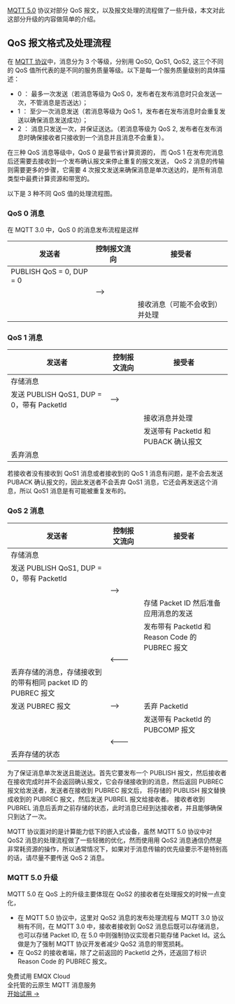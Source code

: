 [MQTT 5.0](https://www.emqx.com/zh/mqtt/mqtt5) 协议对部分 QoS 报文，以及报文处理的流程做了一些升级，本文对此这部分升级的内容做简单的介绍。

## QoS 报文格式及处理流程

在 [MQTT 协议](https://www.emqx.com/zh/mqtt)中，消息分为 3 个等级，分别用 QoS0, QoS1, QoS2, 这三个不同的 QoS 值所代表的是不同的服务质量等级。以下是每一个服务质量级别的具体描述：

- 0 ： 最多一次发送（若消息等级为 QoS 0，发布者在发布消息时只会发送一次，不管消息是否送达）；
- 1 ： 至少一次消息发送（若消息等级为 QoS 1，发布者在发布消息时会重复发送以确保消息发送成功）；
- 2 ： 消息只发送一次，并保证送达。（若消息等级为 QoS 2, 发布者在发布消息时确保接收者只接收到一个消息并且消息不会重复）。

在三种 QoS 消息等级中，QoS 0 是最节省计算资源的， 而 QoS 1 在发布完消息后还需要去接收到一个发布确认报文来停止重复的报文发送， QoS 2 消息的传输则需要更多的步骤，它需要 4 次报文发送来确保消息是单次送达的，是所有消息类型中最费计算资源和带宽的。

以下是 3 种不同 QoS 值的处理流程图。

### QoS 0 消息

在 MQTT 3.0 中，QoS 0 的消息发布流程是这样

| 发送者                   | 控制报文流向 | 接受者                         |
| ------------------------ | ------------ | ------------------------------ |
| PUBLISH QoS = 0, DUP = 0 |              |                                |
|                          | —>           |                                |
|                          |              | 接收消息（可能不会收到）并处理 |

  
### QoS 1 消息

| 发送者                                    | 控制报文流向 | 接受者                               |
| ----------------------------------------- | ------------ | ------------------------------------ |
| 存储消息                                  |              |                                      |
| 发送 PUBLISH QoS1, DUP = 0，带有 Packetld | —>           |                                      |
|                                           |              | 接收消息并处理                       |
|                                           |              | 发送带有 Packetld 和 PUBACK 确认报文 |
| 丢弃消息                                  |              |                                      |

若接收者没有接收到 QoS1 消息或者接收到的 QoS 1 消息有问题，是不会去发送 PUBACK 确认报文的，因此发送者不会丢弃 QoS1 消息，它还会再发送这个消息，所以 QoS1 消息是有可能被重复发布的。

### QoS 2 消息

| 发送者                                                       | 控制报文流向 | 接受者                                          |
| ------------------------------------------------------------ | ------------ | ----------------------------------------------- |
| 存储消息                                                     |              |                                                 |
| 发送 PUBLISH QoS1, DUP = 0，带有 Packetld                    |              |                                                 |
|                                                              | —>           |                                                 |
|                                                              |              | 存储 Packet ID 然后准备应用消息的发送           |
|                                                              |              | 发布带有 Packetld 和 Reason Code 的 PUBREC 报文 |
|                                                              | <---         |                                                 |
| 丢弃存储的消息，存储接收到的带有相同 packet ID 的 PUBREC 报文 |              |                                                 |
| 发送 PUBREC 报文                                             | —>           | 丢弃 Packetld                                   |
|                                                              |              | 发送带有 Packetld 的 PUBCOMP 报文               |
|                                                              | <---         |                                                 |
| 丢弃存储的状态                                               |              |                                                 |

为了保证消息单次发送且能送达。首先它要发布一个 PUBLISH 报文，然后接收者在接收完成时并不会返回确认报文，它会存储接收到的消息，然后返回 PUBREC 报文给发送者，发送者在接收到 PUBREC 报文后， 将存储的 PUBLISH 报文替换成收到的 PUBREC 报文，然后发送 PUBREL 报文给接收者。 接收者收到 PUBREL 消息后丢弃之前存储的状态，此时消息已经到达接收者，并且能够确保只到达了一次。

MQTT 协议面对的是计算能力低下的嵌入式设备，虽然 MQTT 5.0 协议中对 QoS2 消息的处理流程做了一些轻微的优化，然而使用用 QoS2 消息通信仍然是非常耗资源的操作，所以通常情况下，如果对于消息传输的优先级要示不是特别高的话，请尽量不要传送 QoS 2 消息。

### MQTT 5.0 升级

MQTT 5.0 在 QoS 上的升级主要体现在 QoS2 的接收者在处理报文的时候一点变化，

- 在 MQTT 5.0 协议中，这里对 QoS2 消息的发布处理流程与 MQTT 3.0 协议稍有不同，在 MQTT 3.0 中，接收者接收到 QoS2 消息后既可以存储消息，也可以存储 Packet ID, 在 5.0 中则强制协议实现者只能存储 Packet Id。这么做是为了强制 MQTT 协议开发者减少 QoS2 消息的带宽损耗。
- 在 QoS2 的接收者端，除了之前返回的 PacketId 之外，还返回了标识 Reason Code 的 PUBREC 报文。


<section class="promotion">
    <div>
        免费试用 EMQX Cloud
        <div class="is-size-14 is-text-normal has-text-weight-normal">全托管的云原生 MQTT 消息服务</div>
    </div>
    <a href="https://www.emqx.com/zh/signup?continue=https://cloud.emqx.com/console/deployments/0?oper=new" class="button is-gradient px-5">开始试用 →</a>
</section>
